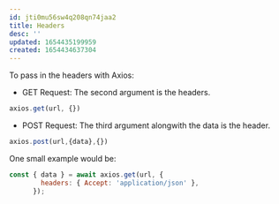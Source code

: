 ```yaml
---
id: jti0mu56sw4q208qn74jaa2
title: Headers
desc: ''
updated: 1654435199959
created: 1654434637304
---
```


To pass in the headers with Axios:

- GET Request: The second argument is the headers.

```js
axios.get(url, {})
```

- POST Request: The third argument alongwith the data is the header.

```js
axios.post(url,{data},{})
```

One small example would be:

```js
const { data } = await axios.get(url, {
        headers: { Accept: 'application/json' },
      });
```
